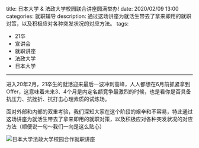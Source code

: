 title: 日本大学 & 法政大学校园联合讲座圆满举办!
date: 2020/02/09 13:00
categories: 就职辅导
description: 通过这场讲座为就活生带去了拿来即用的就职对策，以及积极应对各种突发状况的对应方法。
tags:
- 21卒
- 宣讲会
- 就职讲座
- 法政大学
- 日本大学

---

进入20年2月，21卒生的就活迎来最后一波冲刺高峰，人人都想在6月前抓紧拿到Offer，这意味着未来3、4个月是内定名额竞争最激烈的时候，也是看你是否具备抗压力、抗挫折、抗打击心理素质的试炼场。

面对外部和内部的双重考验，我们深知大家在这个阶段的艰辛和不容易，特此通过这场讲座为就活生带去了拿来即用的就职对策，以及积极应对各种突发状况的对应方法（顺便说一句～我们一向是这么贴心）

![日本大学法政大学校园合作就职讲座](https://qilian-tokyo.github.io/img/20200209_nihon_hosei.jpg)